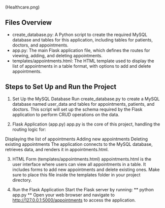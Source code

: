 (Healthcare.png)
## Files Overview
* create_database.py: A Python script to create the required MySQL database and tables for this application, including tables for patients, doctors, and appointments.
* app.py: The main Flask application file, which defines the routes for viewing, adding, and deleting appointments.
* templates/appointments.html: The HTML template used to display the list of appointments in a table format, with options to add and delete appointments.

## Steps to Set Up and Run the Project
1. Set Up the MySQL Database
Run create_database.py to create a MySQL database named user_data and tables for appointments, patients, and doctors.
This script will set up the schema required by the Flask application to perform CRUD operations on the data.

2. Flask Application (app.py)
app.py is the core of this project, handling the routing logic for:

Displaying the list of appointments
Adding new appointments
Deleting existing appointments
The application connects to the MySQL database, retrieves data, and renders it in appointments.html.

3. HTML Form (templates/appointments.html)
appointments.html is the user interface where users can view all appointments in a table.
It includes forms to add new appointments and delete existing ones.
Make sure to place this file inside the templates folder in your project directory.

4. Run the Flask Application
Start the Flask server by running:
** python app.py **
Open your web browser and navigate to http://127.0.0.1:5000/appointments to access the application.
